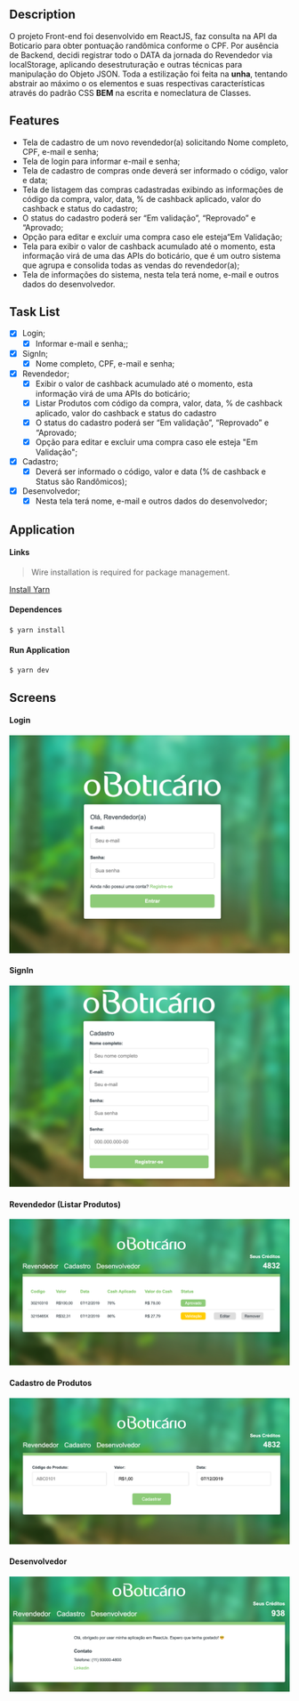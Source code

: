 ## Description
O projeto Front-end foi desenvolvido em ReactJS, faz consulta na API da Boticario para obter pontuação randômica conforme o CPF. Por ausência de Backend, decidi registrar todo o DATA da jornada do Revendedor via localStorage, aplicando desestruturação e outras técnicas para manipulação do Objeto JSON. Toda a estilização foi feita na __unha__, tentando abstrair ao máximo o os elementos e suas respectivas características através do padrão CSS __BEM__ na escrita e nomeclatura de Classes.

## Features
- Tela de cadastro de um novo revendedor(a) solicitando Nome completo, CPF, e-mail e senha;
- Tela de login para informar e-mail e senha;
- Tela de cadastro de compras onde deverá ser informado o código, valor e data;
- Tela de listagem das compras cadastradas exibindo as informações de código da compra, valor, data, % de cashback aplicado, valor do cashback e status do cadastro;
- O status do cadastro poderá ser “Em validação”, “Reprovado” e “Aprovado;
- Opção para editar e excluir uma compra caso ele esteja“Em Validação;
- Tela para exibir o valor de cashback acumulado até o momento, esta informação virá de uma das APIs do boticário, que é um outro sistema que agrupa e consolida todas as vendas do revendedor(a);
- Tela de informações do sistema, nesta tela terá nome, e-mail e outros dados do desenvolvedor.

## Task List

- [x] Login;
	- [x] Informar e-mail e senha;;
- [x] SignIn;
	- [x] Nome completo, CPF, e-mail e senha;
- [x] Revendedor;
	- [x] Exibir o valor de cashback acumulado até o momento, esta informação virá de uma APIs do boticário;
	- [x] Listar Produtos com código da compra, valor, data, % de cashback aplicado, valor do cashback e status do cadastro
	- [x] O status do cadastro poderá ser “Em validação”, “Reprovado” e “Aprovado;
	- [x] Opção para editar e excluir uma compra caso ele esteja "Em Validação";
- [x] Cadastro;
	- [x] Deverá ser informado o código, valor e data (% de cashback e Status são Randômicos);
- [x] Desenvolvedor;
 	- [x] Nesta tela terá nome, e-mail e outros dados do desenvolvedor;

## Application

#### Links

> Wire installation is required for package management.

[Install Yarn](https://yarnpkg.com/lang/en/)

#### Dependences
`$ yarn install`

#### Run Application
`$ yarn dev`

## Screens

#### Login

[![](screens/area_login.png)](screens/area_login.png)

#### SignIn

[![](screens/area_signin.png)](screens/area_signin.png)

#### Revendedor (Listar Produtos)

[![](screens/area_produtos.png)](screens/area_produtos.png)

#### Cadastro de Produtos

[![](screens/area_cadastro.png)](screens/area_cadastro.png)

#### Desenvolvedor

[![](screens/area_desenvolvedor.png)](screens/area_desenvolvedor.png)
